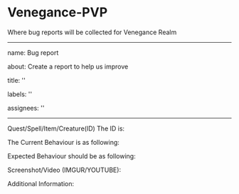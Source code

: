 # Venegance-PVP
Where bug reports will be collected for Venegance Realm


---
name: Bug report

about: Create a report to help us improve

title: ''

labels: ''

assignees: ''

---

Quest/Spell/Item/Creature(ID) The ID is: 

The Current Behaviour is as following: 

Expected Behaviour should be as following: 

Screenshot/Video (IMGUR/YOUTUBE): 

Additional Information:
